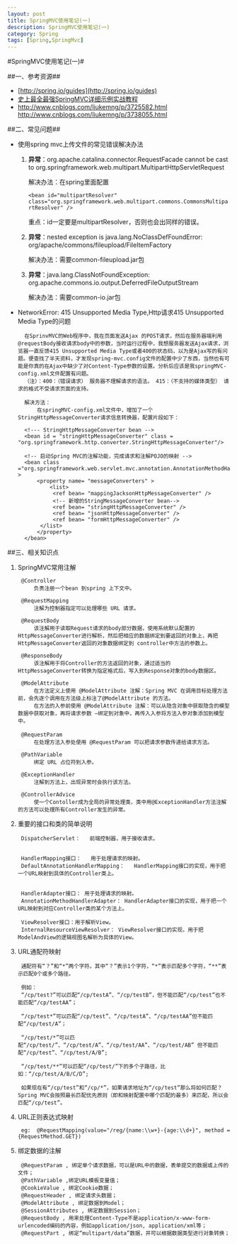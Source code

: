 ```yaml
---
layout: post
title: SpringMVC使用笔记(一)
description: SpringMVC使用笔记(一)
category: Spring
tags: [Spring,SpringMvc]
---
```


#SpringMVC使用笔记(一)#

##一、参考资源##

* [http://spring.io/guides](http://spring.io/guides)
* [史上最全最强SpringMVC详细示例实战教程](http://www.cnblogs.com/sunniest/p/4555801.html)
* http://www.cnblogs.com/liukemng/p/3725582.html  http://www.cnblogs.com/liukemng/p/3738055.html


##二、常见问题##

* 使用spring mvc上传文件的常见错误解决办法

	1. __异常__：org.apache.catalina.connector.RequestFacade cannot be cast to org.springframework.web.multipart.MultipartHttpServletRequest

		解决办法：在spring里面配置
		
		`<bean id="multipartResolver" class="org.springframework.web.multipart.commons.CommonsMultipartResolver" />`
		
		重点：id一定要是multipartResolver，否则也会出同样的错误。


	2. __异常__：nested exception is java.lang.NoClassDefFoundError: org/apache/commons/fileupload/FileItemFactory

		解决办法：需要common-fileupload.jar包

	
	3. __异常__：java.lang.ClassNotFoundException: org.apache.commons.io.output.DeferredFileOutputStream
	
		解决办法：需要common-io.jar包
	
	
* NetworkError: 415 Unsupported Media Type,Http请求415 Unsupported Media Type的问题
	
		在SprinvMVC的Web程序中，我在页面发送Ajax 的POST请求，然后在服务器端利用@requestBody接收请求body中的参数，当时运行过程中，我想服务器发送Ajax请求，浏览器一直反馈415 Unsupported Media Type或者400的状态码，以为是Ajax写的有问题。便查找了半天资料，才发现spring-mvc.config文件的配置中少了东西，当然也有可能是你真的在Ajax中缺少了对Content-Type参数的设置。分析后应该是我springMVC-config.xml文件配置有问题。
		（注）：400：（错误请求） 服务器不理解请求的语法。 415：（不支持的媒体类型） 请求的格式不受请求页面的支持。
		
		解决方法：
			在springMVC-config.xml文件中，增加了一个StringHttpMessageConverter请求信息转换器，配置片段如下：

		<!--- StringHttpMessageConverter bean -->
		<bean id = "stringHttpMessageConverter" class = "org.springframework.http.converter.StringHttpMessageConverter"/>
 
		<!-- 启动Spring MVC的注解功能，完成请求和注解POJO的映射 -->
		<bean class ="org.springframework.web.servlet.mvc.annotation.AnnotationMethodHandlerAdapter" >
			<property name= "messageConverters" >
             	<list>
                 <ref bean= "mappingJacksonHttpMessageConverter" />
                 <!-- 新增的StringMessageConverter bean-->
                 <ref bean= "stringHttpMessageConverter" />
                 <ref bean= "jsonHttpMessageConverter" />           
                 <ref bean= "formHttpMessageConverter" />
             </list>
        	</property>
        </bean>
	

	
		

##三、相关知识点

1. SpringMVC常用注解

		@Controller 
		  	负责注册一个bean 到spring 上下文中。
		  
		@RequestMapping
			注解为控制器指定可以处理哪些 URL 请求。
			
		@RequestBody
			该注解用于读取Request请求的body部分数据，使用系统默认配置的HttpMessageConverter进行解析，然后把相应的数据绑定到要返回的对象上，再把HttpMessageConverter返回的对象数据绑定到 controller中方法的参数上。
			
		@ResponseBody
			该注解用于将Controller的方法返回的对象，通过适当的HttpMessageConverter转换为指定格式后，写入到Response对象的body数据区。
			
		@ModelAttribute
			在方法定义上使用 @ModelAttribute 注解：Spring MVC 在调用目标处理方法前，会先逐个调用在方法级上标注了@ModelAttribute 的方法。
			在方法的入参前使用 @ModelAttribute 注解：可以从隐含对象中获取隐含的模型数据中获取对象，再将请求参数 –绑定到对象中，再传入入参将方法入参对象添加到模型中。
		
		@RequestParam　
			在处理方法入参处使用 @RequestParam 可以把请求参数传递给请求方法。
			
		@PathVariable
			绑定 URL 占位符到入参。
		
		@ExceptionHandler
			注解到方法上，出现异常时会执行该方法。
			
		@ControllerAdvice
			使一个Contoller成为全局的异常处理类，类中用@ExceptionHandler方法注解的方法可以处理所有Controller发生的异常。
			
			
2. 重要的接口和类的简单说明

		DispatcherServlet：   前端控制器，用于接收请求。
		
		
		HandlerMapping接口：   用于处理请求的映射。
		DefaultAnnotationHandlerMapping：   HandlerMapping接口的实现，用于把一个URL映射到具体的Controller类上。
		
		
		HandlerAdapter接口： 用于处理请求的映射。
		AnnotationMethodHandlerAdapter： HandlerAdapter接口的实现，用于把一个URL映射到对应Controller类的某个方法上。
		
		ViewResolver接口：用于解析View。
		InternalResourceViewResolver： ViewResolver接口的实现，用于把ModelAndView的逻辑视图名解析为具体的View。
		
		
		

3. URL通配符映射

		通配符有“？”和“*”两个字符。其中“？”表示1个字符，“*”表示匹配多个字符，“**”表示匹配0个或多个路径。
		
		例如：
		“/cp/test?”可以匹配“/cp/testA”、“/cp/testB”，但不能匹配“/cp/test”也不能匹配“/cp/testAA”；

		“/cp/test*”可以匹配“/cp/test”、“/cp/testA”、“/cp/testAA”但不能匹配“/cp/test/A”；

		“/cp/test/*”可以匹配“/cp/test/”、“/cp/test/A”、“/cp/test/AA”、“/cp/test/AB” 但不能匹配“/cp/test”、“/cp/test/A/B”;

		“/cp/test/**”可以匹配“/cp/test/”下的多个子路径，比如：“/cp/test/A/B/C/D”;

		如果现在有“/cp/test”和“/cp/*”，如果请求地址为“/cp/test”那么将如何匹配？Spring MVC会按照最长匹配优先原则（即和映射配置中哪个匹配的最多）来匹配，所以会匹配“/cp/test”。
		

4. URL正则表达式映射

		eg:  @RequestMapping(value="/reg/{name:\\w+}-{age:\\d+}", method = {RequestMethod.GET})
		
		
5. 绑定数据的注解

		@RequestParam , 绑定单个请求数据，可以是URL中的数据，表单提交的数据或上传的文件； 
		@PathVariable ,绑定URL模板变量值；
		@CookieValue , 绑定Cookie数据；
		@RequestHeader , 绑定请求头数据；
		@ModelAttribute , 绑定数据到Model；
		@SessionAttributes , 绑定数据到Session；
		@RequestBody , 用来处理Content-Type不是application/x-www-form-urlencoded编码的内容，例如application/json, application/xml等； 
		@RequestPart , 绑定“multipart/data”数据，并可以根据数据类型进行对象转换；
 

